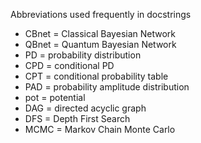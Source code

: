 Abbreviations used frequently in docstrings

* CBnet = Classical Bayesian Network
* QBnet = Quantum Bayesian Network
* PD = probability distribution
* CPD = conditional PD
* CPT = conditional probability table
* PAD = probability amplitude distribution
* pot = potential
* DAG = directed acyclic graph
* DFS = Depth First Search
* MCMC = Markov Chain Monte Carlo
